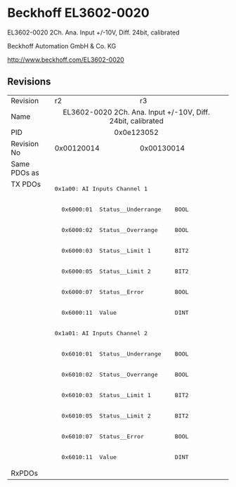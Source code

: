 # Beckhoff EL3602-0020

EL3602-0020 2Ch. Ana. Input +/-10V, Diff. 24bit, calibrated

Beckhoff Automation GmbH & Co. KG

http://www.beckhoff.com/EL3602-0020

## Revisions
<table>
<tr>
<td>Revision</td>
<td>r2</td>
<td>r3</td>
</tr>
<tr>
<td>Name</td>
<td colspan=2 align="center">EL3602-0020 2Ch. Ana. Input +/-10V, Diff. 24bit, calibrated</td>
</tr>
<tr>
<td>PID</td>
<td colspan=2 align="center">0x0e123052</td>
</tr>
<tr>
<td>Revision No</td>
<td>0x00120014</td>
<td>0x00130014</td>
</tr>
<tr>
<td>Same PDOs as</td>
<td colspan=2 align="center"></td>
</tr>
<tr>
<td rowspan=14 valign=top>TX PDOs</td>
<td colspan=2 align="left"><pre>0x1a00: AI Inputs Channel 1</pre></td>
<td></td>
</tr>
<tr>
<td colspan=2 align="left"><pre>  0x6000:01  Status__Underrange    BOOL</pre></td>
</tr>
<tr>
<td colspan=2 align="left"><pre>  0x6000:02  Status__Overrange     BOOL</pre></td>
</tr>
<tr>
<td colspan=2 align="left"><pre>  0x6000:03  Status__Limit 1       BIT2</pre></td>
</tr>
<tr>
<td colspan=2 align="left"><pre>  0x6000:05  Status__Limit 2       BIT2</pre></td>
</tr>
<tr>
<td colspan=2 align="left"><pre>  0x6000:07  Status__Error         BOOL</pre></td>
</tr>
<tr>
<td colspan=2 align="left"><pre>  0x6000:11  Value                 DINT</pre></td>
</tr>
<tr>
<td colspan=2 align="left"><pre>0x1a01: AI Inputs Channel 2</pre></td>
</tr>
<tr>
<td colspan=2 align="left"><pre>  0x6010:01  Status__Underrange    BOOL</pre></td>
</tr>
<tr>
<td colspan=2 align="left"><pre>  0x6010:02  Status__Overrange     BOOL</pre></td>
</tr>
<tr>
<td colspan=2 align="left"><pre>  0x6010:03  Status__Limit 1       BIT2</pre></td>
</tr>
<tr>
<td colspan=2 align="left"><pre>  0x6010:05  Status__Limit 2       BIT2</pre></td>
</tr>
<tr>
<td colspan=2 align="left"><pre>  0x6010:07  Status__Error         BOOL</pre></td>
</tr>
<tr>
<td colspan=2 align="left"><pre>  0x6010:11  Value                 DINT</pre></td>
</tr>
<tr>
<td>RxPDOs</td>
<td colspan=2 align="left"></td>
</tr>
</table>
